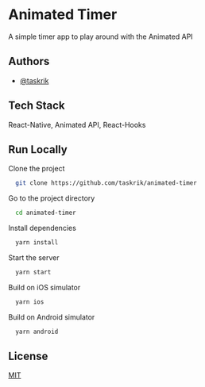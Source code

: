 
# Animated Timer

A simple timer app to play around  with the Animated API

## Authors

- [@taskrik](https://www.github.com/taskrik)

  
## Tech Stack

React-Native, Animated API, React-Hooks

  
## Run Locally

Clone the project

```bash
  git clone https://github.com/taskrik/animated-timer
```

Go to the project directory

```bash
  cd animated-timer
```

Install dependencies

```bash
  yarn install
```

Start the server

```bash
  yarn start
```

Build on iOS simulator

```bash
  yarn ios
```

Build on Android simulator

```bash
  yarn android
```

  
## License

[MIT](https://choosealicense.com/licenses/mit/)

  
